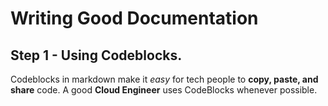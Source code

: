 # Writing Good Documentation

## Step 1 - Using Codeblocks.

Codeblocks in markdown make it *easy* for tech people to **copy, paste, and share** code.
A good __Cloud Engineer__ uses CodeBlocks whenever possible.
